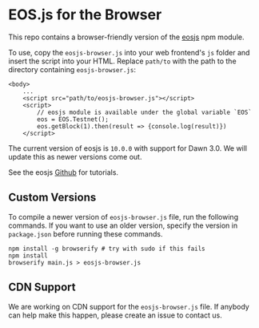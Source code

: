 # EOS.js for the Browser

This repo contains a browser-friendly version of the [eosjs](https://github.com/EOSIO/eosjs) npm module. 

To use, copy the `eosjs-browser.js` into your web frontend's `js` folder and insert the script into your HTML. Replace `path/to` with the path to the directory containing `eosjs-browser.js`:

```
<body>
    ...
    <script src="path/to/eosjs-browser.js"></script>
    <script>
        // eosjs module is available under the global variable `EOS`
        eos = EOS.Testnet();
        eos.getBlock(1).then(result => {console.log(result)})
    </script>
```

The current version of eosjs is `10.0.0` with support for Dawn 3.0. We will update this as newer versions come out. 

See the eosjs [Github](https://github.com/EOSIO/eosjs) for tutorials. 

## Custom Versions

To compile a newer version of `eosjs-browser.js` file, run the following commands. If you want to use an older version, specify the version in `package.json` before running these commands. 

```
npm install -g browserify # try with sudo if this fails
npm install 
browserify main.js > eosjs-browser.js
```


## CDN Support

We are working on CDN support for the `eosjs-browser.js` file. If anybody can help make this happen, please create an issue to contact us. 
